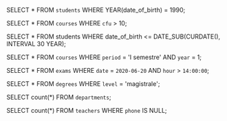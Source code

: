 <!-- es. n. 1 -->

SELECT *
FROM `students`
WHERE YEAR(date_of_birth) = 1990;

<!-- es. n. 2 -->

SELECT *
FROM `courses`
WHERE `cfu` > 10;

<!-- es. n. 3 -->

SELECT * 
FROM students 
WHERE date_of_birth <= DATE_SUB(CURDATE(), INTERVAL 30 YEAR);

<!-- SOLUZIONE TROVATA SU INTERNET (chiedere come funzionano le funzioni) -->

<!-- es. n. 4 -->

SELECT *
FROM `courses`
WHERE `period` = 'I semestre' AND `year` = 1;

<!-- es. n. 5 -->

SELECT *
FROM `exams`
WHERE `date` = `2020-06-20` AND `hour` > `14:00:00`;

<!-- es. n. 6 -->

SELECT *
FROM `degrees`
WHERE `level` = 'magistrale';

<!-- es. n. 7 -->

SELECT count(*)
FROM `departments`;

<!-- es. n. 8 -->

SELECT count(*)
FROM `teachers`
WHERE `phone` IS NULL;